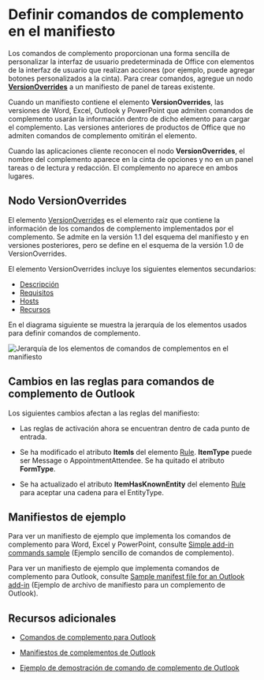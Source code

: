 # <a name="define-add-in-commands-in-your-manifest"></a>Definir comandos de complemento en el manifiesto

Los comandos de complemento proporcionan una forma sencilla de personalizar la interfaz de usuario predeterminada de Office con elementos de la interfaz de usuario que realizan acciones (por ejemplo, puede agregar botones personalizados a la cinta). Para crear comandos, agregue un nodo **[VersionOverrides](../../../reference/manifest/versionoverrides.md)** a un manifiesto de panel de tareas existente. 

Cuando un manifiesto contiene el elemento **VersionOverrides**, las versiones de Word, Excel, Outlook y PowerPoint que admiten comandos de complemento usarán la información dentro de dicho elemento para cargar el complemento. Las versiones anteriores de productos de Office que no admiten comandos de complemento omitirán el elemento.

Cuando las aplicaciones cliente reconocen el nodo **VersionOverrides**, el nombre del complemento aparece en la cinta de opciones y no en un panel tareas o de lectura y redacción. El complemento no aparece en ambos lugares.
 

## <a name="versionoverrides-node"></a>Nodo VersionOverrides

El elemento [VersionOverrides](../../../reference/manifest/versionoverrides.md) es el elemento raíz que contiene la información de los comandos de complemento implementados por el complemento. Se admite en la versión 1.1 del esquema del manifiesto y en versiones posteriores, pero se define en el esquema de la versión 1.0 de VersionOverrides. 

El elemento VersionOverrides incluye los siguientes elementos secundarios:

- [Descripción](../../../reference/manifest/description.md)
- [Requisitos](../../../reference/manifest/requirements.md)
- [Hosts](../../../reference/manifest/hosts.md)
- [Recursos](../../../reference/manifest/resources.md)

En el diagrama siguiente se muestra la jerarquía de los elementos usados para definir comandos de complemento. 

![Jerarquía de los elementos de comandos de complementos en el manifiesto](../../images/080da303-51c4-4882-b74a-7ba11517c0ad.png)

## <a name="rule-changes-for-outlook-add-in-commands"></a>Cambios en las reglas para comandos de complemento de Outlook

Los siguientes cambios afectan a las reglas del manifiesto:

- Las reglas de activación ahora se encuentran dentro de cada punto de entrada.
    
- Se ha modificado el atributo **ItemIs** del elemento [Rule](../../../reference/manifest/rule.md). **ItemType** puede ser Message o AppointmentAttendee. Se ha quitado el atributo **FormType**.
    
- Se ha actualizado el atributo **ItemHasKnownEntity** del elemento [Rule](../../../reference/manifest/rule.md) para aceptar una cadena para el EntityType.
    

## <a name="sample-manifests"></a>Manifiestos de ejemplo

Para ver un manifiesto de ejemplo que implementa los comandos de complemento para Word, Excel y PowerPoint, consulte [Simple add-in commands sample](https://github.com/OfficeDev/Office-Add-in-Commands-Samples/tree/master/Simple) (Ejemplo sencillo de comandos de complemento).

Para ver un manifiesto de ejemplo que implementa comandos de complemento para Outlook, consulte [Sample manifest file for an Outlook add-in](https://gist.github.com/mlafleur/95b7ac030bb7a7ae742527e85a36b095) (Ejemplo de archivo de manifiesto para un complemento de Outlook).


## <a name="additional-resources"></a>Recursos adicionales


- [Comandos de complemento para Outlook](../../outlook/add-in-commands-for-outlook.md)
    
- [Manifiestos de complementos de Outlook](../../outlook/manifests/manifests.md)
    
- [Ejemplo de demostración de comando de complemento de Outlook](https://github.com/jasonjoh/command-demo)
